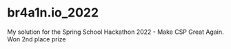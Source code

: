 # br4a1n.io_2022
My solution for the Spring School Hackathon 2022 - Make CSP Great Again. Won 2nd place prize

